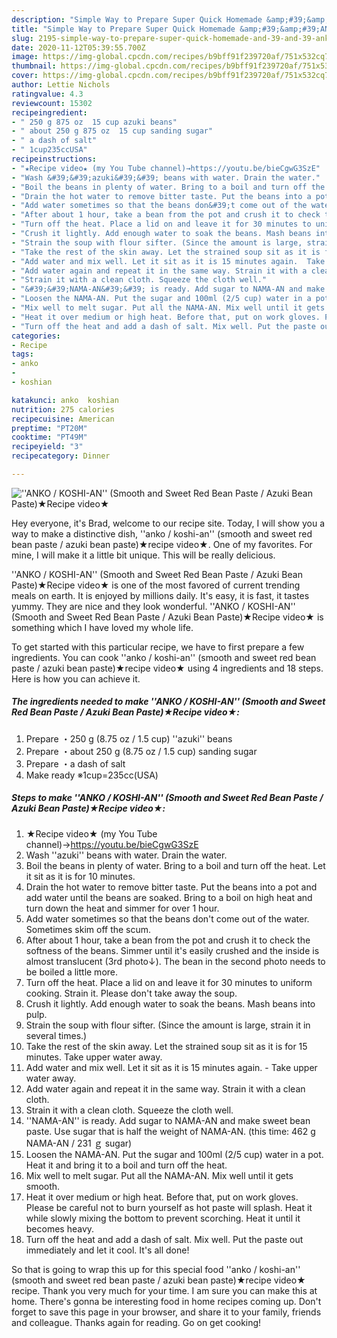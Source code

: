 ```yaml
---
description: "Simple Way to Prepare Super Quick Homemade &amp;#39;&amp;#39;ANKO / KOSHI-AN&amp;#39;&amp;#39; (Smooth and Sweet Red Bean Paste / Azuki Bean Paste)★Recipe video★"
title: "Simple Way to Prepare Super Quick Homemade &amp;#39;&amp;#39;ANKO / KOSHI-AN&amp;#39;&amp;#39; (Smooth and Sweet Red Bean Paste / Azuki Bean Paste)★Recipe video★"
slug: 2195-simple-way-to-prepare-super-quick-homemade-and-39-and-39-anko-koshi-an-and-39-and-39-smooth-and-sweet-red-bean-paste-azuki-bean-pasterecipe-video
date: 2020-11-12T05:39:55.700Z
image: https://img-global.cpcdn.com/recipes/b9bff91f239720af/751x532cq70/anko-koshi-an-smooth-and-sweet-red-bean-paste-azuki-bean-paste★recipe-video★-recipe-main-photo.jpg
thumbnail: https://img-global.cpcdn.com/recipes/b9bff91f239720af/751x532cq70/anko-koshi-an-smooth-and-sweet-red-bean-paste-azuki-bean-paste★recipe-video★-recipe-main-photo.jpg
cover: https://img-global.cpcdn.com/recipes/b9bff91f239720af/751x532cq70/anko-koshi-an-smooth-and-sweet-red-bean-paste-azuki-bean-paste★recipe-video★-recipe-main-photo.jpg
author: Lettie Nichols
ratingvalue: 4.3
reviewcount: 15302
recipeingredient:
- " 250 g 875 oz  15 cup azuki beans"
- " about 250 g 875 oz  15 cup sanding sugar"
- " a dash of salt"
- " 1cup235ccUSA"
recipeinstructions:
- "★Recipe video★ (my You Tube channel)→https://youtu.be/bieCgwG3SzE"
- "Wash &#39;&#39;azuki&#39;&#39; beans with water. Drain the water."
- "Boil the beans in plenty of water. Bring to a boil and turn off the heat. Let it sit as it is for 10 minutes."
- "Drain the hot water to remove bitter taste. Put the beans into a pot and add water until the beans are soaked. Bring to a boil on high heat and turn down the heat and simmer for over 1 hour."
- "Add water sometimes so that the beans don&#39;t come out of the water. Sometimes skim off the scum."
- "After about 1 hour, take a bean from the pot and crush it to check the softness of the beans. Simmer until it&#39;s easily crushed and the inside is almost translucent (3rd photo↓). The bean in the second photo needs to be boiled a little more."
- "Turn off the heat. Place a lid on and leave it for 30 minutes to uniform cooking. Strain it. Please don&#39;t take away the soup."
- "Crush it lightly. Add enough water to soak the beans. Mash beans into pulp."
- "Strain the soup with flour sifter. (Since the amount is large, strain it in several times.)"
- "Take the rest of the skin away. Let the strained soup sit as it is for 15 minutes. Take upper water away."
- "Add water and mix well. Let it sit as it is 15 minutes again.  Take upper water away."
- "Add water again and repeat it in the same way. Strain it with a clean cloth."
- "Strain it with a clean cloth. Squeeze the cloth well."
- "&#39;&#39;NAMA-AN&#39;&#39; is ready. Add sugar to NAMA-AN and make sweet bean paste. Use sugar that is half the weight of NAMA-AN. (this time: 462 g NAMA-AN / 231 ｇ sugar)"
- "Loosen the NAMA-AN. Put the sugar and 100ml (2/5 cup) water in a pot. Heat it and bring it to a boil and turn off the heat."
- "Mix well to melt sugar. Put all the NAMA-AN. Mix well until it gets smooth."
- "Heat it over medium or high heat. Before that, put on work gloves. Please be careful not to burn yourself as hot paste will splash. Heat it while slowly mixing the bottom to prevent scorching. Heat it until it becomes heavy."
- "Turn off the heat and add a dash of salt. Mix well. Put the paste out immediately and let it cool. It&#39;s all done!"
categories:
- Recipe
tags:
- anko
- 
- koshian

katakunci: anko  koshian 
nutrition: 275 calories
recipecuisine: American
preptime: "PT20M"
cooktime: "PT49M"
recipeyield: "3"
recipecategory: Dinner

---
```



![&#39;&#39;ANKO / KOSHI-AN&#39;&#39; (Smooth and Sweet Red Bean Paste / Azuki Bean Paste)★Recipe video★](https://img-global.cpcdn.com/recipes/b9bff91f239720af/751x532cq70/anko-koshi-an-smooth-and-sweet-red-bean-paste-azuki-bean-paste★recipe-video★-recipe-main-photo.jpg)

Hey everyone, it's Brad, welcome to our recipe site. Today, I will show you a way to make a distinctive dish, &#39;&#39;anko / koshi-an&#39;&#39; (smooth and sweet red bean paste / azuki bean paste)★recipe video★. One of my favorites. For mine, I will make it a little bit unique. This will be really delicious.

&#39;&#39;ANKO / KOSHI-AN&#39;&#39; (Smooth and Sweet Red Bean Paste / Azuki Bean Paste)★Recipe video★ is one of the most favored of current trending meals on earth. It is enjoyed by millions daily. It's easy, it is fast, it tastes yummy. They are nice and they look wonderful. &#39;&#39;ANKO / KOSHI-AN&#39;&#39; (Smooth and Sweet Red Bean Paste / Azuki Bean Paste)★Recipe video★ is something which I have loved my whole life.




To get started with this particular recipe, we have to first prepare a few ingredients. You can cook &#39;&#39;anko / koshi-an&#39;&#39; (smooth and sweet red bean paste / azuki bean paste)★recipe video★ using 4 ingredients and 18 steps. Here is how you can achieve it.

<!--inarticleads1-->

##### The ingredients needed to make &#39;&#39;ANKO / KOSHI-AN&#39;&#39; (Smooth and Sweet Red Bean Paste / Azuki Bean Paste)★Recipe video★:

1. Prepare  ・250 g (8.75 oz / 1.5 cup) &#39;&#39;azuki&#39;&#39; beans
1. Prepare  ・about 250 g (8.75 oz / 1.5 cup) sanding sugar
1. Prepare  ・a dash of salt
1. Make ready  ※1cup=235cc(USA)




<!--inarticleads2-->

##### Steps to make &#39;&#39;ANKO / KOSHI-AN&#39;&#39; (Smooth and Sweet Red Bean Paste / Azuki Bean Paste)★Recipe video★:

1. ★Recipe video★ (my You Tube channel)→https://youtu.be/bieCgwG3SzE
1. Wash &#39;&#39;azuki&#39;&#39; beans with water. Drain the water.
1. Boil the beans in plenty of water. Bring to a boil and turn off the heat. Let it sit as it is for 10 minutes.
1. Drain the hot water to remove bitter taste. Put the beans into a pot and add water until the beans are soaked. Bring to a boil on high heat and turn down the heat and simmer for over 1 hour.
1. Add water sometimes so that the beans don&#39;t come out of the water. Sometimes skim off the scum.
1. After about 1 hour, take a bean from the pot and crush it to check the softness of the beans. Simmer until it&#39;s easily crushed and the inside is almost translucent (3rd photo↓). The bean in the second photo needs to be boiled a little more.
1. Turn off the heat. Place a lid on and leave it for 30 minutes to uniform cooking. Strain it. Please don&#39;t take away the soup.
1. Crush it lightly. Add enough water to soak the beans. Mash beans into pulp.
1. Strain the soup with flour sifter. (Since the amount is large, strain it in several times.)
1. Take the rest of the skin away. Let the strained soup sit as it is for 15 minutes. Take upper water away.
1. Add water and mix well. Let it sit as it is 15 minutes again.  - Take upper water away.
1. Add water again and repeat it in the same way. Strain it with a clean cloth.
1. Strain it with a clean cloth. Squeeze the cloth well.
1. &#39;&#39;NAMA-AN&#39;&#39; is ready. Add sugar to NAMA-AN and make sweet bean paste. Use sugar that is half the weight of NAMA-AN. (this time: 462 g NAMA-AN / 231 ｇ sugar)
1. Loosen the NAMA-AN. Put the sugar and 100ml (2/5 cup) water in a pot. Heat it and bring it to a boil and turn off the heat.
1. Mix well to melt sugar. Put all the NAMA-AN. Mix well until it gets smooth.
1. Heat it over medium or high heat. Before that, put on work gloves. Please be careful not to burn yourself as hot paste will splash. Heat it while slowly mixing the bottom to prevent scorching. Heat it until it becomes heavy.
1. Turn off the heat and add a dash of salt. Mix well. Put the paste out immediately and let it cool. It&#39;s all done!




So that is going to wrap this up for this special food &#39;&#39;anko / koshi-an&#39;&#39; (smooth and sweet red bean paste / azuki bean paste)★recipe video★ recipe. Thank you very much for your time. I am sure you can make this at home. There's gonna be interesting food in home recipes coming up. Don't forget to save this page in your browser, and share it to your family, friends and colleague. Thanks again for reading. Go on get cooking!

